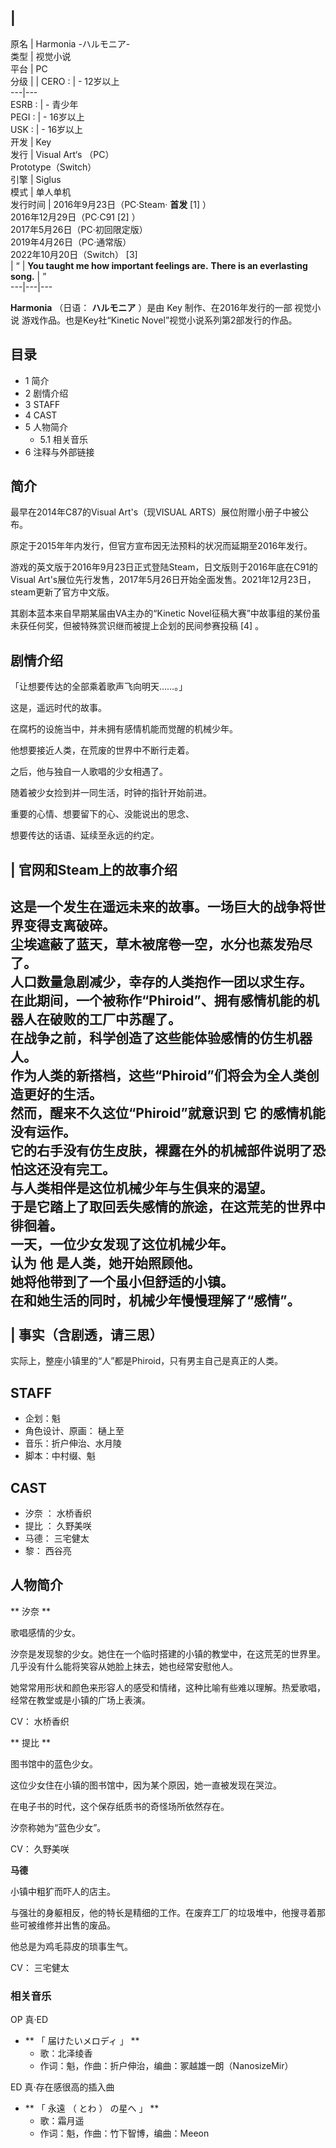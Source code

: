 |  
---  
原名  |  Harmonia -ハルモニア-   
类型  |  视觉小说   
平台  |  PC   
分级  |  |  CERO  :  |  \- 12岁以上   
---|---  
ESRB  :  |  \- 青少年   
PEGI  :  |  \- 16岁以上   
USK  :  |  \- 16岁以上   
开发  |  Key   
发行  |  Visual Art‘s  （PC）   
Prototype（Switch）  
引擎  |  Siglus   
模式  |  单人单机   
发行时间  |  2016年9月23日（PC·Steam· **首发** [1]  ）   
2016年12月29日（PC·C91  [2]  ）  
2017年5月26日（PC·初回限定版）  
2019年4月26日（PC·通常版）  
2022年10月20日（Switch）  [3]  
|  “  |  **You taught me how important feelings are.** **There is an everlasting song.** |  ”   
---|---|---  
  
**Harmonia** （日语：  **ハルモニア** ）是由  Key  制作、在2016年发行的一部  视觉小说
游戏作品。也是Key社“Kinetic Novel”视觉小说系列第2部发行的作品。

##  目录

  * 1  简介 
  * 2  剧情介绍 
  * 3  STAFF 
  * 4  CAST 
  * 5  人物简介 
    * 5.1  相关音乐 
  * 6  注释与外部链接 

##  简介

最早在2014年C87的Visual Art's（现VISUAL ARTS）展位附赠小册子中被公布。

原定于2015年年内发行，但官方宣布因无法预料的状况而延期至2016年发行。

游戏的英文版于2016年9月23日正式登陆Steam，日文版则于2016年底在C91的Visual
Art's展位先行发售，2017年5月26日开始全面发售。2021年12月23日，steam更新了官方中文版。

其剧本蓝本来自早期某届由VA主办的“Kinetic Novel征稿大赛”中故事组的某份虽未获任何奖，但被特殊赏识继而被提上企划的民间参赛投稿  [4]  。

##  剧情介绍

「让想要传达的全部乘着歌声飞向明天……。」

这是，遥远时代的故事。

在腐朽的设施当中，并未拥有感情机能而觉醒的机械少年。

他想要接近人类，在荒废的世界中不断行走着。

之后，他与独自一人歌唱的少女相遇了。

随着被少女捡到并一同生活，时钟的指针开始前进。

重要的心情、想要留下的心、没能说出的思念、

想要传达的话语、延续至永远的约定。

|  官网和Steam上的故事介绍  
---  
这是一个发生在遥远未来的故事。一场巨大的战争将世界变得支离破碎。 </br> 尘埃遮蔽了蓝天，草木被席卷一空，水分也蒸发殆尽了。 </br>
人口数量急剧减少，幸存的人类抱作一团以求生存。 </br> 在此期间，一个被称作“Phiroid”、拥有感情机能的机器人在破败的工厂中苏醒了。 </br>
在战争之前，科学创造了这些能体验感情的仿生机器人。 </br> 作为人类的新搭档，这些“Phiroid”们将会为全人类创造更好的生活。 </br>
然而，醒来不久这位“Phiroid”就意识到 **它** 的感情机能没有运作。 </br> 它的右手没有仿生皮肤，裸露在外的机械部件说明了恐怕这还没有完工。
</br> 与人类相伴是这位机械少年与生俱来的渴望。 </br> 于是它踏上了取回丢失感情的旅途，在这荒芜的世界中徘徊着。 </br>
一天，一位少女发现了这位机械少年。 </br> 认为 **他** 是人类，她开始照顾他。 </br> 她将他带到了一个虽小但舒适的小镇。 </br>
在和她生活的同时，机械少年慢慢理解了“感情”。 </br>  
|  事实（含剧透，请三思）  
---  
实际上，整座小镇里的“人”都是Phiroid，只有男主自己是真正的人类。 </br>  
  
##  STAFF

  * 企划：魁 
  * 角色设计、原画：  樋上至 
  * 音乐：折户伸治、水月陵 
  * 脚本：中村缀、魁 

##  CAST

  * 汐奈  ：  水桥香织 
  * 提比  ：  久野美咲 
  * 马德：  三宅健太 
  * 黎：  西谷亮 

##  人物简介

** 汐奈  **

歌唱感情的少女。

汐奈是发现黎的少女。她住在一个临时搭建的小镇的教堂中，在这荒芜的世界里。几乎没有什么能将笑容从她脸上抹去，她也经常安慰他人。

她常常用形状和颜色来形容人的感受和情绪，这种比喻有些难以理解。热爱歌唱，经常在教堂或是小镇的广场上表演。

CV：  水桥香织

** 提比  **

图书馆中的蓝色少女。

这位少女住在小镇的图书馆中，因为某个原因，她一直被发现在哭泣。

在电子书的时代，这个保存纸质书的奇怪场所依然存在。

汐奈称她为“蓝色少女”。

CV：  久野美咲

**马德**

小镇中粗犷而吓人的店主。

与强壮的身躯相反，他的特长是精细的工作。在废弃工厂的垃圾堆中，他搜寻着那些可被维修并出售的废品。

他总是为鸡毛蒜皮的琐事生气。

CV：  三宅健太

###  相关音乐

OP  真·ED

  * ** 「  届けたいメロディ  」  **
    * 歌：北泽绫香 
    * 作词：魁，作曲：折户伸治，编曲：冢越雄一朗（NanosizeMir） 

ED  真·存在感很高的插入曲

  * ** 「  永遠  （  とわ  ）  の星へ  」  **
    * 歌：霜月遥 
    * 作词：魁，作曲：竹下智博，编曲：Meeon 